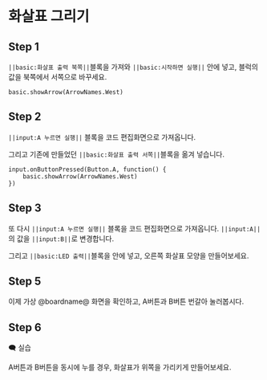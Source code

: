# 화살표 그리기

## Step 1

``||basic:화살표 출력 북쪽||``블록을 가져와 ``||basic:시작하면 실행||`` 안에 넣고, 블럭의 값을 북쪽에서 서쪽으로 바꾸세요.

```blocks
basic.showArrow(ArrowNames.West)
```

## Step 2

``||input:A 누르면 실행||`` 블록을 코드 편집화면으로 가져옵니다.

그리고 기존에 만들었던 ``||basic:화살표 출력 서쪽||``블록을 옮겨 넣습니다.

```blocks
input.onButtonPressed(Button.A, function() {
    basic.showArrow(ArrowNames.West)
})
```

## Step 3

또 다시 ``||input:A 누르면 실행||`` 블록을 코드 편집화면으로 가져옵니다.
``||input:A||``의 값을 ``||input:B||``로 변경합니다.

그리고 ``||basic:LED 출력||``블록을 안에 넣고, 오른쪽 화살표 모양을 만들어보세요.

## Step 5

이제 가상 @boardname@ 화면을 확인하고, A버튼과 B버튼 번갈아 눌러봅시다.

## Step 6

🗨 실습

A버튼과 B버튼을 동시에 누를 경우, 화살표가 위쪽을 가리키게 만들어보세요.